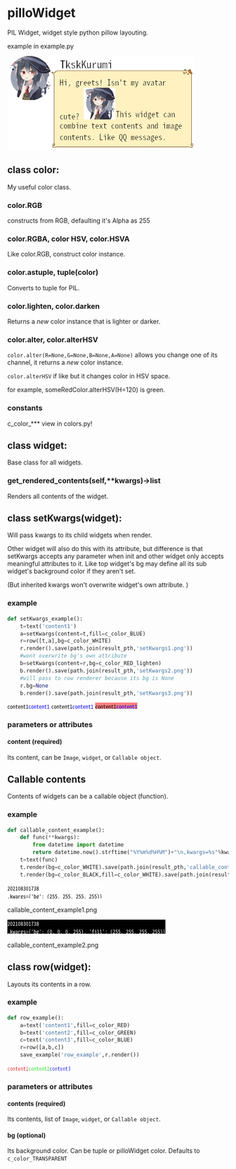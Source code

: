 # pilloWidget

PIL Widget, widget style python pillow layouting.

example in example.py

![im_message_exampleA](./samples/results/im_message_exampleA.png)

## class color:

My useful color class.

### color.RGB

constructs from RGB, defaulting it's Alpha as 255

### color.RGBA, color HSV, color.HSVA

Like color.RGB, construct color instance.

### color.astuple, tuple(color)

Converts to tuple for PIL.

### color.lighten, color.darken

Returns a *new* color instance that is lighter or darker.

### color.alter, color.alterHSV
`color.alter(R=None,G=None,B=None,A=None)` allows you change one of its channel, it returns a *new* color instance.

`color.alterHSV` if like but it changes color in HSV space.

for example, someRedColor.alterHSV(H=120) is green.

### constants

c_color_*** view in colors.py!

## class widget:

Base class for all widgets.

### get_rendered_contents(self,**kwargs)->list

Renders all contents of the widget.

## class setKwargs(widget):

Will pass kwargs to its child widgets when render.

Other widget will also do this with its attribute, but difference is that setKwargs accepts any parameter when init and other widget only accepts meaningful attributes to it. Like top widget's bg may define all its sub widget's background color if they aren't set.

(But inherited kwargs won't overwrite widget's own attribute. )

### example

```python
def setKwargs_example():
	t=text('content1')
	a=setKwargs(content=t,fill=c_color_BLUE)
	r=row([t,a],bg=c_color_WHITE)
	r.render().save(path.join(result_pth,'setKwargs1.png'))
	#wont overwrite bg's own attribute
	b=setKwargs(content=r,bg=c_color_RED_lighten)
	b.render().save(path.join(result_pth,'setKwargs2.png'))
	#will pass to row renderer because its bg is None
	r.bg=None
	b.render().save(path.join(result_pth,'setKwargs3.png'))
```

![result1](./samples/results/setKwargs1.png)
![result1](./samples/results/setKwargs2.png)
![result1](./samples/results/setKwargs3.png)

### parameters or attributes

#### content (required)

Its content, can be `Image`, `widget`, or `Callable object`.

## Callable contents

Contents of widgets can be a callable object (function).

### example

```python
def callable_content_example():
	def func(**kwargs):
		from datetime import datetime
		return datetime.now().strftime("%Y%m%d%H%M")+"\n,kwargs=%s"%kwargs
	t=text(func)
	t.render(bg=c_color_WHITE).save(path.join(result_pth,'callable_content_example1.png'))
	t.render(bg=c_color_BLACK,fill=c_color_WHITE).save(path.join(result_pth,'callable_content_example2.png'))
```

![example1](./samples/results/callable_content_example1.png)

callable_content_example1.png

![example1](./samples/results/callable_content_example2.png)

callable_content_example2.png

## class row(widget):

Layouts its contents in a row.

### example

```python
def row_example():
	a=text('content1',fill=c_color_RED)
	b=text('content2',fill=c_color_GREEN)
	c=text('content3',fill=c_color_BLUE)
	r=row([a,b,c])
	save_example('row_example',r.render())
```

![row_example](./samples/results/row_example.png)

### parameters or attributes

#### contents (required)

Its contents, list of `Image`, `widget`, or `Callable object`.

#### bg (optional)

Its background color. Can be tuple or pilloWidget color. Defaults to `c_color_TRANSPARENT`

